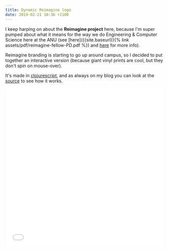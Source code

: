 ```yaml
---
title: Dynamic Reimagine logo
date: 2019-02-21 10:36 +1100
---
```


I keep harping on about the **Reimagine project** here, because I'm super pumped
about what it means for the way we do Engineering & Computer Science here at the
ANU (see [here]({{site.baseurl}}{% link assets/pdf/reimagine-fellow-PD.pdf %})
and [here](https://cecs.anu.edu.au/reimagine) for more info).

Reimagine branding is starting to go up around campus, so I decided to put
together an interactive version (because giant vinyl prints are cool, but they
don't spin on mouse-over).

It's made in [clojurescript](https://clojurescript.org), and as always on my
blog you can look at the
[source](https://github.com/benswift/benswift.github.io/blob/source/_cljs/reimagine_logo/src/reimagine_logo/core.cljs)
to see how it works.

<div style="position:relative;padding-top:100%;">
  <iframe src="{{site.baseurl}}{% link widgets/reimagine-logo/index.html %}" frameborder="0"
    style="position:absolute;top:0;left:0;width:100%;height:100%;"></iframe>
</div>
